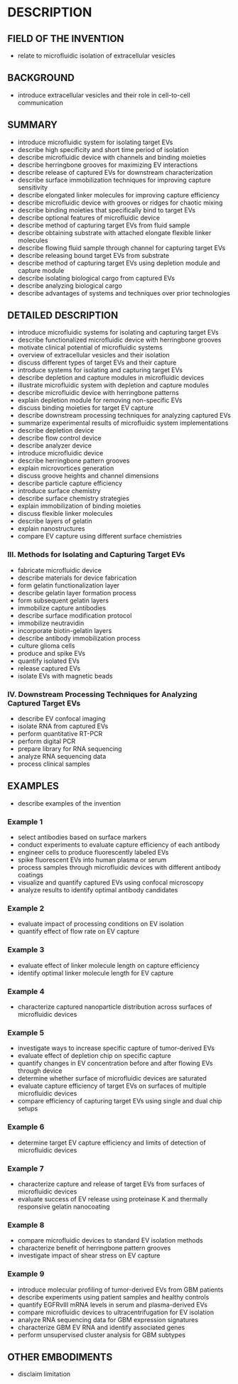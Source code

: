 # DESCRIPTION

## FIELD OF THE INVENTION

- relate to microfluidic isolation of extracellular vesicles

## BACKGROUND

- introduce extracellular vesicles and their role in cell-to-cell communication

## SUMMARY

- introduce microfluidic system for isolating target EVs
- describe high specificity and short time period of isolation
- describe microfluidic device with channels and binding moieties
- describe herringbone grooves for maximizing EV interactions
- describe release of captured EVs for downstream characterization
- describe surface immobilization techniques for improving capture sensitivity
- describe elongated linker molecules for improving capture efficiency
- describe microfluidic device with grooves or ridges for chaotic mixing
- describe binding moieties that specifically bind to target EVs
- describe optional features of microfluidic device
- describe method of capturing target EVs from fluid sample
- describe obtaining substrate with attached elongate flexible linker molecules
- describe flowing fluid sample through channel for capturing target EVs
- describe releasing bound target EVs from substrate
- describe method of capturing target EVs using depletion module and capture module
- describe isolating biological cargo from captured EVs
- describe analyzing biological cargo
- describe advantages of systems and techniques over prior technologies

## DETAILED DESCRIPTION

- introduce microfluidic systems for isolating and capturing target EVs
- describe functionalized microfluidic device with herringbone grooves
- motivate clinical potential of microfluidic systems
- overview of extracellular vesicles and their isolation
- discuss different types of target EVs and their capture
- introduce systems for isolating and capturing target EVs
- describe depletion and capture modules in microfluidic devices
- illustrate microfluidic system with depletion and capture modules
- describe microfluidic device with herringbone patterns
- explain depletion module for removing non-specific EVs
- discuss binding moieties for target EV capture
- describe downstream processing techniques for analyzing captured EVs
- summarize experimental results of microfluidic system implementations
- describe depletion device
- describe flow control device
- describe analyzer device
- introduce microfluidic device
- describe herringbone pattern grooves
- explain microvortices generation
- discuss groove heights and channel dimensions
- describe particle capture efficiency
- introduce surface chemistry
- describe surface chemistry strategies
- explain immobilization of binding moieties
- discuss flexible linker molecules
- describe layers of gelatin
- explain nanostructures
- compare EV capture using different surface chemistries

### III. Methods for Isolating and Capturing Target EVs

- fabricate microfluidic device
- describe materials for device fabrication
- form gelatin functionalization layer
- describe gelatin layer formation process
- form subsequent gelatin layers
- immobilize capture antibodies
- describe surface modification protocol
- immobilize neutravidin
- incorporate biotin-gelatin layers
- describe antibody immobilization process
- culture glioma cells
- produce and spike EVs
- quantify isolated EVs
- release captured EVs
- isolate EVs with magnetic beads

### IV. Downstream Processing Techniques for Analyzing Captured Target EVs

- describe EV confocal imaging
- isolate RNA from captured EVs
- perform quantitative RT-PCR
- perform digital PCR
- prepare library for RNA sequencing
- analyze RNA sequencing data
- process clinical samples

## EXAMPLES

- describe examples of the invention

### Example 1

- select antibodies based on surface markers
- conduct experiments to evaluate capture efficiency of each antibody
- engineer cells to produce fluorescently labeled EVs
- spike fluorescent EVs into human plasma or serum
- process samples through microfluidic devices with different antibody coatings
- visualize and quantify captured EVs using confocal microscopy
- analyze results to identify optimal antibody candidates

### Example 2

- evaluate impact of processing conditions on EV isolation
- quantify effect of flow rate on EV capture

### Example 3

- evaluate effect of linker molecule length on capture efficiency
- identify optimal linker molecule length for EV capture

### Example 4

- characterize captured nanoparticle distribution across surfaces of microfluidic devices

### Example 5

- investigate ways to increase specific capture of tumor-derived EVs
- evaluate effect of depletion chip on specific capture
- quantify changes in EV concentration before and after flowing EVs through device
- determine whether surface of microfluidic devices are saturated
- evaluate capture efficiency of target EVs on surfaces of multiple microfluidic devices
- compare efficiency of capturing target EVs using single and dual chip setups

### Example 6

- determine target EV capture efficiency and limits of detection of microfluidic devices

### Example 7

- characterize capture and release of target EVs from surfaces of microfluidic devices
- evaluate success of EV release using proteinase K and thermally responsive gelatin nanocoating

### Example 8

- compare microfluidic devices to standard EV isolation methods
- characterize benefit of herringbone pattern grooves
- investigate impact of shear stress on EV capture

### Example 9

- introduce molecular profiling of tumor-derived EVs from GBM patients
- describe experiments using patient samples and healthy controls
- quantify EGFRvIII mRNA levels in serum and plasma-derived EVs
- compare microfluidic devices to ultracentrifugation for EV isolation
- analyze RNA sequencing data for GBM expression signatures
- characterize GBM EV RNA and identify associated genes
- perform unsupervised cluster analysis for GBM subtypes

## OTHER EMBODIMENTS

- disclaim limitation

